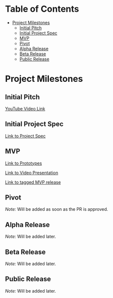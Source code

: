 # Table of Contents

* [Project Milestones](projectMilestones.md)
    * [Initial Pitch](projectMilestones.md#initial-pitch)
    * [Initial Project Spec](projectMilestones.md#initial-project-spec)
    * [MVP](projectMilestones.md#mvp)
    * [Pivot](projectMilestones.md#pivot)
    * [Alpha Release](projectMilestones.md#alpha-release)
    * [Beta Release](projectMilestones.md#beta-release)
    * [Public Release](projectMilestones.md#public-release)

# Project Milestones

## Initial Pitch

[YouTube Video Link](https://www.youtube.com/watch?v=-5tbYemfMSg)

## Initial Project Spec

[Link to Project Spec](projectPitch.md)

## MVP

[Link to Prototypes](https://xd.adobe.com/view/17077c53-806a-4b75-6f02-788c4c3d04ff-6136/)

[Link to Video Presentation](https://youtu.be/xbptacfJnfI)

[Link to tagged MVP release](https://github.com/jessicakarpovich/capstone/commit/78faad2b29d0a7bd7f8d81f97f44f9225c75929c)

## Pivot

*Note:* Will be added as soon as the PR is approved.

## Alpha Release

*Note:* Will be added later.

## Beta Release

*Note:* Will be added later.

## Public Release

*Note:* Will be added later.